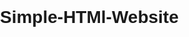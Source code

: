 # Simple-HTMl-Website
<!DOCTYPE html>
<html lang="en">

<head>
    <meta charset="UTF-8">
    <meta name="viewport" content="width=device-width, initial-scale=1.0">
    <title>My Simple Website</title>
    <style>
        body {
            font-family: Arial, sans-serif;
            margin: 0;
            padding: 0;
        }

        header {
            background-color: #4CAF50;
            color: white;
            text-align: center;
            padding: 1rem;
        }

        nav {
            background-color: #333;
            color: white;
            text-align: center;
            padding: 0.5rem;
        }

        nav a {
            color: white;
            text-decoration: none;
            margin: 0 15px;
        }

        nav a:hover {
            text-decoration: underline;
        }

        section {
            padding: 2rem;
            text-align: center;
        }

        footer {
            background-color: #333;
            color: white;
            text-align: center;
            padding: 1rem;
            position: fixed;
            bottom: 0;
            width: 100%;
        }
    </style>
</head>

<body>
    <header>
        <h1>Welcome to My Website</h1>
    </header>

    <nav>
        <a href="#">Home</a>
        <a href="#">About</a>
        <a href="#">Services</a>
        <a href="#">Contact</a>
    </nav>

    <section>
        <h2>About Us</h2>
        <p>This is a simple and good-looking website created with HTML.</p>
    </section>

    <footer>
        <p>&copy; 2023 My Simple Website. All rights reserved.</p>
    </footer>
</body>

</html>
